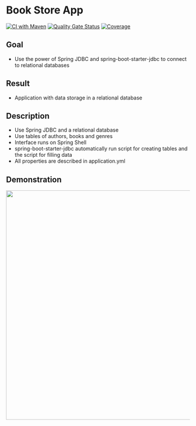 # Book Store App
[![CI with Maven](https://github.com/ducknowledges/2022-11-otus-spring-kononov/actions/workflows/build.yml/badge.svg)](https://github.com/ducknowledges/2022-11-otus-spring-kononov/actions/workflows/build.yml)
[![Quality Gate Status](https://sonarcloud.io/api/project_badges/measure?project=bookstore-spring-jdbc&metric=alert_status)](https://sonarcloud.io/summary/new_code?id=bookstore-spring-jdbc)
[![Coverage](https://sonarcloud.io/api/project_badges/measure?project=bookstore-spring-jdbc&metric=coverage)](https://sonarcloud.io/summary/new_code?id=bookstore-spring-jdbc)

## Goal
- Use the power of Spring JDBC and spring-boot-starter-jdbc to connect to relational databases

## Result
- Application with data storage in a relational database

## Description
- Use Spring JDBC and a relational database
- Use tables of authors, books and genres
- Interface runs on Spring Shell
- spring-boot-starter-jdbc automatically run script for creating tables and the script for filling data
- All properties are described in application.yml

## Demonstration
<a href="https://asciinema.org/a/557891" target="_blank"><img src="https://asciinema.org/a/557891.svg" width="627"  /></a>